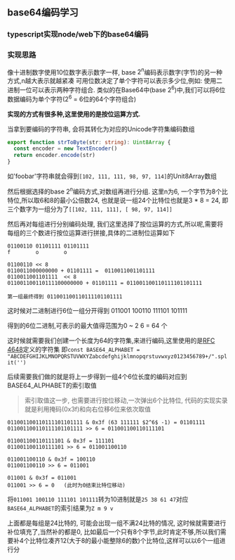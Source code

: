 ## base64编码学习

### typescript实现node/web下的base64编码

### 实现思路

像十进制数字使用10位数字表示数字一样, base $2^n$编码表示数字(字节)的另一种方式,n越大表示就越紧凑
可用位数决定了单个字符可以表示多少位,例如: 使用二进制一位可以表示两种字符组合. 类似的在Base64中(base $2^6$)中,我们可以将6位数据编码为单个字符($2^6$ = 6位的64个字符组合)

**实现的方式有很多种,这里使用的是按位运算方式.**

当拿到要编码的字符串, 会将其转化为对应的Unicode字符集编码数组

```ts
export function strToByte(str: string): Uint8Array {
  const encoder = new TextEncoder()
  return encoder.encode(str)
}
```

如'foobar'字符串就会得到`[102, 111, 111, 98, 97, 114]`的Unit8Array数组

然后根据选择的base $2^n$编码方式,对数组再进行分组.  这里n为6, 一个字节为8个比特位,所以取6和8的最小公倍数24, 也就是说一组24个比特位也就是3 * 8 = 24, 即三个数字为一组分为了`[[102, 111, 111], [ 98, 97, 114]]`

然后再对每组进行分别编码处理, 我们这里选择了按位运算的方式,所以呢,需要将每组的三个数进行按位运算进行拼接,具体的二进制位运算如下
```
01100110 01101111 01101111
f        o        o

01100110 << 8  
0110011000000000 + 01101111 =  0110011001101111 
0110011001101111  << 8
011001100110111100000000 + 01101111 = 011001100110111101101111

第一组最终得到 011001100110111101101111
```

这时候对二进制进行6位一组分开得到  011001 100110 111101 101111

得到的6位二进制,可表示的最大值得范围为0 ~ 2 $6$ = 64 个

这时候就需要我们创建一个长度为64的字符集,来进行编码,这里使用的是[RFC 4648](https://datatracker.ietf.org/doc/html/rfc4648)定义的字符集
即`const BASE64_ALPHABET = "ABCDEFGHIJKLMNOPQRSTUVWXYZabcdefghijklmnopqrstuvwxyz0123456789+/".split('')`

后续需要我们做的就是将上一步得到一组4个6位长度的编码对应到BASE64_ALPHABET的索引取值

> 索引取值这一步, 也需要进行按位移动,一次弹出6个比特位, 代码的实现实录就是利用掩码(0x3f)和向右位移6位来依次取值

```
011001100110111101101111 & 0x3f (63 111111 $2^6$ -1) = 01101111
011001100110111101101111 >> 6 = 011001100110111101

011001100110111101 & 0x3f = 111101
011001100110111101 >> 6 = 011001100110

011001100110 & 0x3f = 100110
011001100110 >> 6 = 011001

011001 & 0x3f = 011001
011001 >> 6 = 0   (此时为0结束比特位移动)
```

将`011001 100110 111101 101111`转为10进制就是`25 38 61 47`对应`BASE64_ALPHABET`的索引结果为`Z m 9 v`

上面都是每组是24比特的, 可能会出现一组不满24比特的情况, 这时候就需要进行补位填充了,当然补的都是0,
比如最后一个只有8个字节,此时肯定不够,所以我们需要补4个比特位凑齐12(大于8的最小能整除6的数)个比特位,这样可以以6个一组进行分
